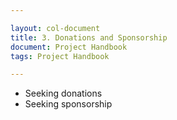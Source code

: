 ```yaml
---

layout: col-document
title: 3. Donations and Sponsorship
document: Project Handbook
tags: Project Handbook

---
```


- Seeking donations
- Seeking sponsorship
